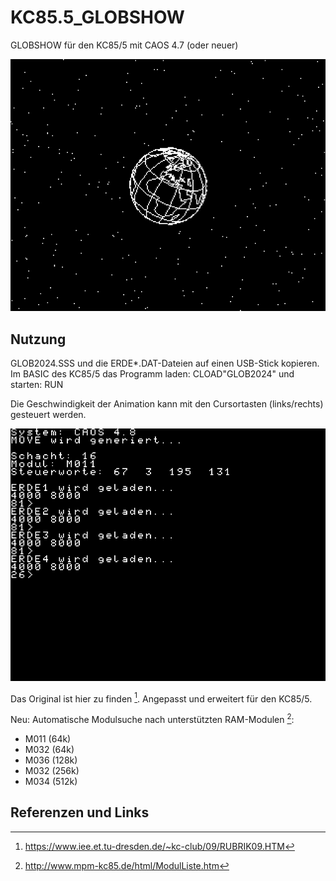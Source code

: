 # KC85.5_GLOBSHOW
GLOBSHOW für den KC85/5 mit CAOS 4.7 (oder neuer)

![GLOBSHOW in Aktion](Bilder/GLOBSHOW_run.png)

## Nutzung
GLOB2024.SSS und die ERDE\*.DAT-Dateien auf einen USB-Stick kopieren.
Im BASIC des KC85/5 das Programm laden: CLOAD"GLOB2024"
und starten: RUN

Die Geschwindigkeit der Animation kann mit den Cursortasten (links/rechts) gesteuert werden.

![Initialisierung von GLOBSHOW](Bilder/GLOBSHOW_load.png)

Das Original ist hier zu finden [^1].
Angepasst und erweitert für den KC85/5.

Neu: Automatische Modulsuche nach unterstützten RAM-Modulen [^2]: 
- M011 (64k)
- M032 (64k)
- M036 (128k)
- M032 (256k)
- M034 (512k)


## Referenzen und Links
[^1]: https://www.iee.et.tu-dresden.de/~kc-club/09/RUBRIK09.HTM  

[^2]: http://www.mpm-kc85.de/html/ModulListe.htm  

[^3]: [PASMO, Z80 cross assembler](https://pasmo.speccy.org/)  

